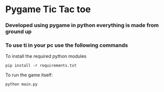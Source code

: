 # Pygame Tic Tac toe
### Developed using pygame in python everything is made from ground up

### To use ti in your pc use the following commands
To install the required python modules
```Pip modules
pip install -r requirements.txt
```
To run the game itself:
```run game
python main.py
```
